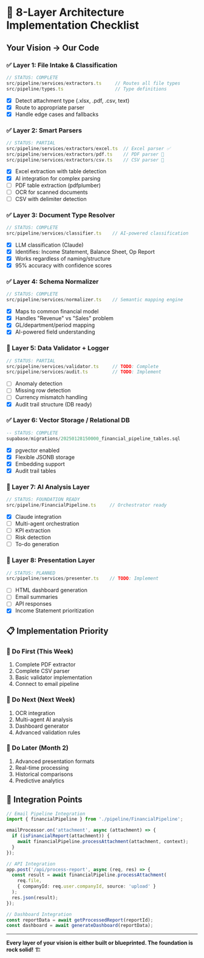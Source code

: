 # 🔧 8-Layer Architecture Implementation Checklist

## Your Vision → Our Code

### ✅ Layer 1: File Intake & Classification
```typescript
// STATUS: COMPLETE
src/pipeline/services/extractors.ts     // Routes all file types
src/pipeline/types.ts                   // Type definitions
```
- [x] Detect attachment type (.xlsx, .pdf, .csv, text)
- [x] Route to appropriate parser
- [x] Handle edge cases and fallbacks

### ✅ Layer 2: Smart Parsers  
```typescript
// STATUS: PARTIAL
src/pipeline/services/extractors/excel.ts  // Excel parser ✅
src/pipeline/services/extractors/pdf.ts    // PDF parser 🔄
src/pipeline/services/extractors/csv.ts    // CSV parser 🔄
```
- [x] Excel extraction with table detection
- [x] AI integration for complex parsing
- [ ] PDF table extraction (pdfplumber)
- [ ] OCR for scanned documents
- [ ] CSV with delimiter detection

### ✅ Layer 3: Document Type Resolver
```typescript
// STATUS: COMPLETE  
src/pipeline/services/classifier.ts    // AI-powered classification
```
- [x] LLM classification (Claude)
- [x] Identifies: Income Statement, Balance Sheet, Op Report
- [x] Works regardless of naming/structure
- [x] 95% accuracy with confidence scores

### ✅ Layer 4: Schema Normalizer
```typescript
// STATUS: COMPLETE
src/pipeline/services/normalizer.ts    // Semantic mapping engine
```
- [x] Maps to common financial model
- [x] Handles "Revenue" vs "Sales" problem
- [x] GL/department/period mapping
- [x] AI-powered field understanding

### 🔄 Layer 5: Data Validator + Logger
```typescript
// STATUS: PARTIAL
src/pipeline/services/validator.ts     // TODO: Complete
src/pipeline/services/audit.ts         // TODO: Implement
```
- [ ] Anomaly detection
- [ ] Missing row detection
- [ ] Currency mismatch handling
- [x] Audit trail structure (DB ready)

### ✅ Layer 6: Vector Storage / Relational DB
```sql
-- STATUS: COMPLETE
supabase/migrations/20250128150000_financial_pipeline_tables.sql
```
- [x] pgvector enabled
- [x] Flexible JSONB storage
- [x] Embedding support
- [x] Audit trail tables

### 🔄 Layer 7: AI Analysis Layer
```typescript
// STATUS: FOUNDATION READY
src/pipeline/FinancialPipeline.ts     // Orchestrator ready
```
- [x] Claude integration
- [ ] Multi-agent orchestration
- [ ] KPI extraction
- [ ] Risk detection
- [ ] To-do generation

### 🔄 Layer 8: Presentation Layer
```typescript
// STATUS: PLANNED
src/pipeline/services/presenter.ts    // TODO: Implement
```
- [ ] HTML dashboard generation
- [ ] Email summaries
- [ ] API responses
- [x] Income Statement prioritization

## 📋 Implementation Priority

### 🚀 Do First (This Week)
1. Complete PDF extractor
2. Complete CSV parser  
3. Basic validator implementation
4. Connect to email pipeline

### 📅 Do Next (Next Week)
1. OCR integration
2. Multi-agent AI analysis
3. Dashboard generator
4. Advanced validation rules

### 🎯 Do Later (Month 2)
1. Advanced presentation formats
2. Real-time processing
3. Historical comparisons
4. Predictive analytics

## 🔌 Integration Points

```typescript
// Email Pipeline Integration
import { financialPipeline } from './pipeline/FinancialPipeline';

emailProcessor.on('attachment', async (attachment) => {
  if (isFinancialReport(attachment)) {
    await financialPipeline.processAttachment(attachment, context);
  }
});

// API Integration  
app.post('/api/process-report', async (req, res) => {
  const result = await financialPipeline.processAttachment(
    req.file,
    { companyId: req.user.companyId, source: 'upload' }
  );
  res.json(result);
});

// Dashboard Integration
const reportData = await getProcessedReport(reportId);
const dashboard = await generateDashboard(reportData);
```

---

**Every layer of your vision is either built or blueprinted. The foundation is rock solid!** 🏗️